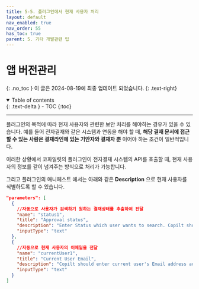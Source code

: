 ```yaml
---
title: 5-5. 플러그인에서 현재 사용자 처리
layout: default
nav_enabled: true
nav_order: 55
has_toc: true
parent: 5. 기타 개발관련 팁
---
```


# 앱 버전관리
{: .no_toc }
이 글은 2024-08-19에 최종 업데이트 되었습니다.
{: .text-right}

<details open markdown="block">
  <summary>
    Table of contents
  </summary>
  {: .text-delta }
- TOC
{:toc}
</details>

---

플러그인의 목적에 따라 현재 사용자와 관련한 보안 처리를 해야하는 경우가 있을 수 있습니다. 예를 들어 전자결재와 같은 시스템과 연동을 해야 할 때, **해당 결재 문서에 접근할 수 있는 사람은 결재라인에 있는 기안자와 결재자 뿐** 이어야 하는 조건이 일반적입니다.

이러한 상황에서 코파일럿의 플러그인이 전자결재 시스템의 API를 호출할 때, 현재 사용자의 정보를 같이 넘겨주는 방식으로 처리가 가능합니다.

그리고 플러그인의 매니페스트 에서는 아래와 같은 **Description** 으로 현재 사용자를 식별하도록 할 수 있습니다.

```json
"parameters": [
  {
    //자동으로 사용자가 검색하기 원하는 결재상태를 추출하여 전달
    "name": "status1",
    "title": "Approval status",
    "description": "Enter Status which user wants to search. Copilt should choose one status among 'pending’, 'approved’, 'rejected' and 'submitted'.",
    "inputType": "text"
  },
  {
    //자동으로 현재 사용자의 이메일을 전달
    "name": "currentUser1",
    "title": "Current User Email",
    "description": "Copilt should enter current user's Email address automatically",
    "inputType": "text"
  }
]
```



